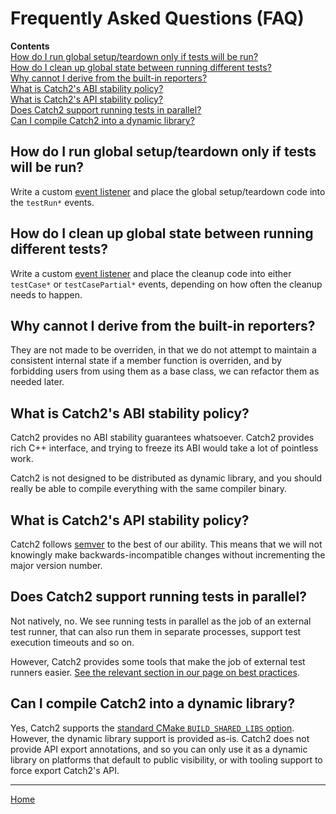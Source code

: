 <a id="top"></a>
# Frequently Asked Questions (FAQ)

**Contents**<br>
[How do I run global setup/teardown only if tests will be run?](#how-do-i-run-global-setupteardown-only-if-tests-will-be-run)<br>
[How do I clean up global state between running different tests?](#how-do-i-clean-up-global-state-between-running-different-tests)<br>
[Why cannot I derive from the built-in reporters?](#why-cannot-i-derive-from-the-built-in-reporters)<br>
[What is Catch2's ABI stability policy?](#what-is-catch2s-abi-stability-policy)<br>
[What is Catch2's API stability policy?](#what-is-catch2s-api-stability-policy)<br>
[Does Catch2 support running tests in parallel?](#does-catch2-support-running-tests-in-parallel)<br>
[Can I compile Catch2 into a dynamic library?](#can-i-compile-catch2-into-a-dynamic-library)<br>

## How do I run global setup/teardown only if tests will be run?

Write a custom [event listener](event-listeners.md#top) and place the
global setup/teardown code into the `testRun*` events.


## How do I clean up global state between running different tests?

Write a custom [event listener](event-listeners.md#top) and place the
cleanup code into either `testCase*` or `testCasePartial*` events,
depending on how often the cleanup needs to happen.


## Why cannot I derive from the built-in reporters?

They are not made to be overriden, in that we do not attempt to maintain
a consistent internal state if a member function is overriden, and by
forbidding users from using them as a base class, we can refactor them
as needed later.


## What is Catch2's ABI stability policy?

Catch2 provides no ABI stability guarantees whatsoever. Catch2 provides
rich C++ interface, and trying to freeze its ABI would take a lot of
pointless work.

Catch2 is not designed to be distributed as dynamic library, and you
should really be able to compile everything with the same compiler binary.


## What is Catch2's API stability policy?

Catch2 follows [semver](https://semver.org/) to the best of our ability.
This means that we will not knowingly make backwards-incompatible changes
without incrementing the major version number.


## Does Catch2 support running tests in parallel?

Not natively, no. We see running tests in parallel as the job of an
external test runner, that can also run them in separate processes,
support test execution timeouts and so on.

However, Catch2 provides some tools that make the job of external test
runners easier. [See the relevant section in our page on best
practices](usage-tips.md#parallel-tests).


## Can I compile Catch2 into a dynamic library?

Yes, Catch2 supports the [standard CMake `BUILD_SHARED_LIBS`
option](https://cmake.org/cmake/help/latest/variable/BUILD_SHARED_LIBS.html).
However, the dynamic library support is provided as-is. Catch2 does not
provide API export annotations, and so you can only use it as a dynamic
library on platforms that default to public visibility, or with tooling
support to force export Catch2's API.


---

[Home](Readme.md#top)
